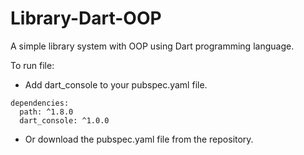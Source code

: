 # Library-Dart-OOP
A simple library system with OOP using Dart programming language.

To run file:
* Add dart_console to your pubspec.yaml file.
```
dependencies:
  path: ^1.8.0
  dart_console: ^1.0.0
```
* Or download the pubspec.yaml file from the repository.
